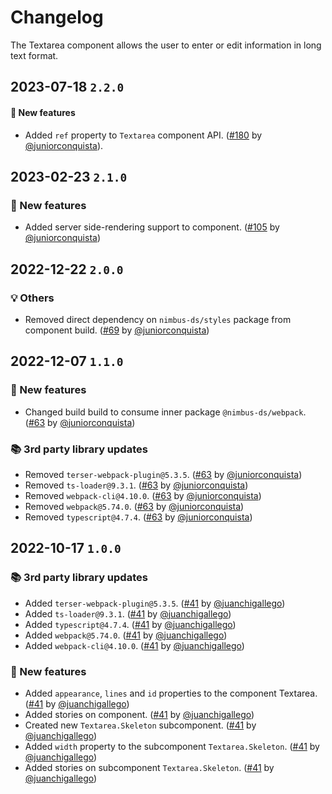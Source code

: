 # Changelog

The Textarea component allows the user to enter or edit information in long text format.

## 2023-07-18 `2.2.0`

#### 🎉 New features

- Added `ref` property to `Textarea` component API. ([#180](https://github.com/TiendaNube/nimbus-design-system/pull/180) by [@juniorconquista](https://github.com/juniorconquista)).

## 2023-02-23 `2.1.0`

### 🎉 New features

- Added server side-rendering support to component. ([#105](https://github.com/TiendaNube/nimbus-design-system/pull/105) by [@juniorconquista](https://github.com/juniorconquista))

## 2022-12-22 `2.0.0`

### 💡 Others

- Removed direct dependency on `nimbus-ds/styles` package from component build. ([#69](https://github.com/TiendaNube/nimbus-design-system/pull/69) by [@juniorconquista](https://github.com/juniorconquista))

## 2022-12-07 `1.1.0`

### 🎉 New features

- Changed build build to consume inner package `@nimbus-ds/webpack`. ([#63](https://github.com/TiendaNube/nimbus-design-system/pull/63) by [@juniorconquista](https://github.com/juniorconquista))

### 📚 3rd party library updates

- Removed `terser-webpack-plugin@5.3.5`. ([#63](https://github.com/TiendaNube/nimbus-design-system/pull/63) by [@juniorconquista](https://github.com/juniorconquista))
- Removed `ts-loader@9.3.1`. ([#63](https://github.com/TiendaNube/nimbus-design-system/pull/63) by [@juniorconquista](https://github.com/juniorconquista))
- Removed `webpack-cli@4.10.0`. ([#63](https://github.com/TiendaNube/nimbus-design-system/pull/63) by [@juniorconquista](https://github.com/juniorconquista))
- Removed `webpack@5.74.0`. ([#63](https://github.com/TiendaNube/nimbus-design-system/pull/63) by [@juniorconquista](https://github.com/juniorconquista))
- Removed `typescript@4.7.4`. ([#63](https://github.com/TiendaNube/nimbus-design-system/pull/63) by [@juniorconquista](https://github.com/juniorconquista))

## 2022-10-17 `1.0.0`

### 📚 3rd party library updates

- Added `terser-webpack-plugin@5.3.5`. ([#41](https://github.com/TiendaNube/nimbus-design-system/pull/41) by [@juanchigallego](https://github.com/juanchigallego))
- Added `ts-loader@9.3.1`. ([#41](https://github.com/TiendaNube/nimbus-design-system/pull/41) by [@juanchigallego](https://github.com/juanchigallego))
- Added `typescript@4.7.4`. ([#41](https://github.com/TiendaNube/nimbus-design-system/pull/41) by [@juanchigallego](https://github.com/juanchigallego))
- Added `webpack@5.74.0`. ([#41](https://github.com/TiendaNube/nimbus-design-system/pull/41) by [@juanchigallego](https://github.com/juanchigallego))
- Added `webpack-cli@4.10.0`. ([#41](https://github.com/TiendaNube/nimbus-design-system/pull/41) by [@juanchigallego](https://github.com/juanchigallego))

### 🎉 New features

- Added `appearance`, `lines` and `id` properties to the component Textarea. ([#41](https://github.com/TiendaNube/nimbus-design-system/pull/41) by [@juanchigallego](https://github.com/juanchigallego))
- Added stories on component. ([#41](https://github.com/TiendaNube/nimbus-design-system/pull/41) by [@juanchigallego](https://github.com/juanchigallego))
- Created new `Textarea.Skeleton` subcomponent. ([#41](https://github.com/TiendaNube/nimbus-design-system/pull/41) by [@juanchigallego](https://github.com/juanchigallego))
- Added `width` property to the subcomponent `Textarea.Skeleton`. ([#41](https://github.com/TiendaNube/nimbus-design-system/pull/41) by [@juanchigallego](https://github.com/juanchigallego))
- Added stories on subcomponent `Textarea.Skeleton`. ([#41](https://github.com/TiendaNube/nimbus-design-system/pull/41) by [@juanchigallego](https://github.com/juanchigallego))
